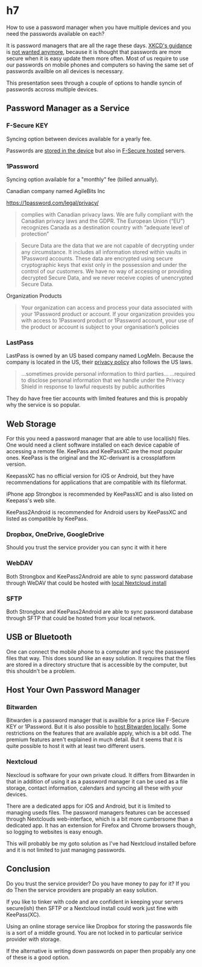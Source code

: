 # h7

How to use a password manager when you have multiple devices and you need the
passwords available on each? 

It is password managers that are all the rage these days. [XKCD's guidance][8] is
[not wanted anymore][7], because it is thought that passwords are more secure
when it is easy update them more often. Most of us require to use our passwords
on mobile phones and computers so having the same set of passwords availble on
all devices is necessary.

This presentation sees through a couple of options to handle syncin of passwords
accross multiple devices.

## Password Manager as a Service

### F-Secure KEY

Syncing option between devices available for a yearly fee.

Passwords are [stored in the device][2] but also in [F-Secure hosted][3]
servers.

### 1Password

Syncing option available for a "monthly" fee (billed annually).

Canadian company named AgileBits Inc

https://1password.com/legal/privacy/

> complies with Canadian privacy laws. We are fully compliant with the Canadian
> privacy laws and the GDPR. The European Union (“EU”) recognizes Canada as a
> destination country with “adequate level of protection”

> Secure Data are the data that we are not capable of decrypting under any
> circumstance. It includes all information stored within vaults in 1Password
> accounts. These data are encrypted using secure cryptographic keys that exist
> only in the possession and under the control of our customers. We have no way
> of accessing or providing decrypted Secure Data, and we never receive copies
> of unencrypted Secure Data.

Organization Products

> Your organization can access and process your data associated with your
> 1Password product or account. If your organization provides you with access to
> 1Password product or 1Password account, your use of the product or account is
> subject to your organisation’s policies

### LastPass

LastPass is owned by an US based company named LogMeIn. Because the company is
located in the US, their [privacy policy][9] also follows the US laws. 

> ...sometimes provide personal information to third parties...
> ...required to disclose personal information that we handle under the Privacy
> Shield in response to lawful requests by public authorities

They do have free tier accounts with limited features and this is propably why
the service is so popular.

## Web Storage

For this you need a password manager that are able to use local(ish) files. One
would need a client software installed on each device capable of accessing a
remote file. KeePass and KeePassXC are the most popular ones. KeePass is the
original and the XC-derivant is a crossplatform version.

KeepassXC has no official version for iOS or Android, but they have
recommendations for applications that are compatible with its fileformat.

iPhone app Strongbox is recommended by KeePassXC and is also listed on Keepass's
web site.

KeePass2Android is recommended for Android users by KeePassXC and listed as
compatible by KeePass.

### Dropbox, OneDrive, GoogleDrive

Should you trust the service provider you can sync it with  it here

### WebDAV

Both Strongbox and KeePass2Android are able to sync password database through
WeDAV that could be hosted with [local Nextcloud install][5]

### SFTP

Both Strongbox and KeePass2Android are able to sync password database through
SFTP that could be hosted from your local network.

## USB or Bluetooth

One can connect the mobile phone to a computer and sync the password files
that way. This does sound like an easy solution. It requires that the files are
stored in a directory structure that is accessible by the computer, but this
shouldn't be a problem.

## Host Your Own Password Manager

### Bitwarden

Bitwarden is a password manager that is availble for a price like F-Secure KEY
or 1Password. But it is also possible to [host Bitwarden locally][6]. Some
restrictions on the features that are available apply, which is a bit odd. The
premium features aren't explained in much detail. But it seems that it is
quite possible to host it with at least two different users.

### Nextcloud

Nexcloud is software for your own private cloud. It differs from Bitwarden in
that in addition of using it as a password manager it can be used as a file
storage, contact information, calendars and syncing all these with your devices.

There are a dedicated apps for iOS and Android, but it is limited to managing
useds files. The password managers features can be accessed through Nextclouds
web-interface, which is a bit more cumbersome than a dedicated app. It has an
extension for Firefox and Chrome browsers though, so logging to websites is easy
enough.

This will probably be my goto solution as I've had Nextcloud installed before
and it is not limited to just managing passwords.

## Conclusion

Do you trust the service provider? Do you have money to pay for it? If you do
Then the service providers are propably an easy solution.

If you like to tinker with code and are confident in keeping your servers
secure(ish) then SFTP or a Nextcloud install could work just fine with
KeePass(XC).

Using an online storage service like Dropbox for storing the passwords file is a
sort of a middle ground. You are not locked in to particular serivice provider
with storage.

If the alternative is writing down passwords on paper then propably any one of
these is a good option.

[1]: https://nextcloud.com/
[2]: https://help.f-secure.com/product.html#home/key/Multi-platform/en/concept_F182815205474D239A2548F7942AF0EB-Multi-platform-en
[3]: https://www.f-secure.com/en/legal/privacy/consumer/key
[4]: https://apps.apple.com/us/app/nextcloud/id1125420102
[5]: https://docs.nextcloud.com/server/18/user_manual/files/access_webdav.html
[6]: https://bitwarden.com/help/article/install-on-premise/
[7]: https://diogomonica.com/2014/10/11/password-security-why-the-horse-battery-staple-is-not-correct/
[8]: https://xkcd.com/936/
[9]: https://www.logmeininc.com/legal/privacy-shield